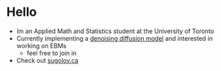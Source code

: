 # Hello

- Im an Applied Math and Statistics student at the University of Toronto
- Currently implementing a [denoising diffusion model](https://github.com/sugolov/diffusion) and interested in working on EBMs
  - feel free to join in
- Check out [sugolov.ca](https://sugolov.ca)
